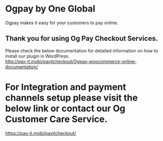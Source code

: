 # Ogpay by One Global
Ogpay makes it easy for your customers to pay online.

## Thank you for using Og Pay Checkout Services.

Please check the below documentation for detailed information on how to install our plugin in WordPress.<br/>
http://pay-it.mobi/payitcheckout/Ogpay-woocommerce-online-documentation/

# For Integration and payment channels setup please visit the below link or contact our Og Customer Care Service.
https://pay-it.mobi/payitcheckout/

